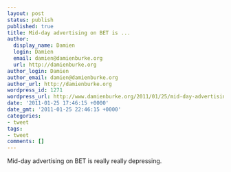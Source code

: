 ```yaml
---
layout: post
status: publish
published: true
title: Mid-day advertising on BET is ...
author:
  display_name: Damien
  login: Damien
  email: damien@damienburke.org
  url: http://damienburke.org
author_login: Damien
author_email: damien@damienburke.org
author_url: http://damienburke.org
wordpress_id: 1271
wordpress_url: http://www.damienburke.org/2011/01/25/mid-day-advertising-on-bet-is/
date: '2011-01-25 17:46:15 +0000'
date_gmt: '2011-01-25 22:46:15 +0000'
categories:
- tweet
tags:
- tweet
comments: []
---
```

<p>Mid-day advertising on BET is really really depressing.</p>
